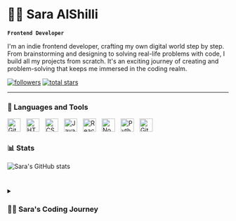 # 🚴‍♀ Sara AlShilli

**` Frontend Developer `**

I'm an indie frontend developer, crafting my own digital world step by step. From brainstorming and designing to solving real-life problems with code, I build all my projects from scratch. It's an exciting journey of creating and problem-solving that keeps me immersed in the coding realm.

   <p align="left">
      <a href="https://github.com/SaraAlShilli?tab=followers">
         <img alt="followers" title="Follow me on Github" src="https://custom-icon-badges.demolab.com/github/followers/saraalshilli?color=236ad3&labelColor=1155ba&style=for-the-badge&logo=person-add&label=Follow&logoColor=white"/></a>
      <a href="https://github.com/saraalshilli?tab=repositories&sort=stargazers">
         <img alt="total stars" title="Total stars on GitHub" src="https://custom-icon-badges.demolab.com/github/stars/saraalshilli?color=55960c&style=for-the-badge&labelColor=488207&logo=star"/></a>
   </p>

---

### 🧰 Languages and Tools

<img align="left" alt="Git" width="30px" style="padding-right:10px;" src="https://cdn.jsdelivr.net/gh/devicons/devicon/icons/git/git-original.svg" />
<img align="left" alt="HTML" width="30px" style="padding-right:10px;" src="https://cdn.jsdelivr.net/gh/devicons/devicon/icons/html5/html5-plain.svg" />
<img align="left" alt="CSS" width="30px" style="padding-right:10px;" src="https://cdn.jsdelivr.net/gh/devicons/devicon/icons/css3/css3-plain.svg" />
<img align="left" alt="JavaScript" width="30px" style="padding-right:10px;" src="https://cdn.jsdelivr.net/gh/devicons/devicon/icons/javascript/javascript-plain.svg" />
<img align="left" alt="React" width="30px" style="padding-right:10px;" src="https://cdn.jsdelivr.net/gh/devicons/devicon/icons/react/react-original.svg" />
<img align="left" alt="NodeJS" width="30px" style="padding-right:10px;" src="https://cdn.jsdelivr.net/gh/devicons/devicon/icons/nodejs/nodejs-original.svg" />
<img align="left" alt="Python" width="30px" style="padding-right:10px;" src="https://cdn.jsdelivr.net/gh/devicons/devicon/icons/python/python-plain.svg" />
<img align="left" alt="GitHub" width="30px" style="padding-right:10px;" src="https://cdn.jsdelivr.net/gh/devicons/devicon/icons/github/github-original.svg" />
<br />

#

### 📊 Stats

![Sara's GitHub stats](https://github-readme-stats.vercel.app/api?username=saraalshilli&show_icons=true&theme=gruvbox)

<!-- ![GitHub Streak](https://streak-stats.demolab.com?user=saraalshilli&theme=gruvbox&border_radius=4.5) -->

#

<details>
 <summary><h3>👨‍💻 Sara's Coding Journey</h3></summary>
   I started my coding journey as ....

